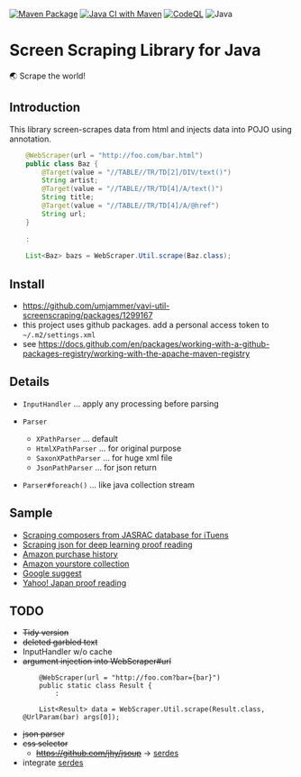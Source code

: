 [![Maven Package](https://github.com/umjammer/vavi-util-screenscraping/actions/workflows/maven-publish.yml/badge.svg)](https://github.com/umjammer/vavi-util-screenscraping/actions/workflows/maven-publish.yml)
[![Java CI with Maven](https://github.com/umjammer/vavi-util-screenscraping/actions/workflows/maven.yml/badge.svg)](https://github.com/umjammer/vavi-util-screenscraping/actions/workflows/maven.yml)
[![CodeQL](https://github.com/umjammer/vavi-util-screenscraping/actions/workflows/codeql-analysis.yml/badge.svg)](https://github.com/umjammer/vavi-util-screenscraping/actions/workflows/codeql-analysis.yml)
![Java](https://img.shields.io/badge/Java-8-b07219)

# Screen Scraping Library for Java

🌏 Scrape the world!

## Introduction

This library screen-scrapes data from html and injects data into POJO using annotation.

```java
    @WebScraper(url = "http://foo.com/bar.html")
    public class Baz {
        @Target(value = "//TABLE//TR/TD[2]/DIV/text()")
        String artist;
        @Target(value = "//TABLE//TR/TD[4]/A/text()")
        String title;
        @Target(value = "//TABLE//TR/TD[4]/A/@href")
        String url;
    }
    
    :
    
    List<Baz> bazs = WebScraper.Util.scrape(Baz.class);
```

## Install

 * https://github.com/umjammer/vavi-util-screenscraping/packages/1299167
 * this project uses github packages. add a personal access token to `~/.m2/settings.xml`
 * see https://docs.github.com/en/packages/working-with-a-github-packages-registry/working-with-the-apache-maven-registry

## Details

 * `InputHandler` ... apply any processing before parsing

 * `Parser`

    * `XPathParser` ... default
    * `HtmlXPathParser` ... for original purpose
    * `SaxonXPathParser` ... for huge xml file
    * `JsonPathParser` ... for json return

 * `Parser#foreach()` ... like java collection stream

## Sample

 * [Scraping composers from JASRAC database for iTuens](https://github.com/umjammer/vavi-util-screenscraping/wiki)
 * [Scraping json for deep learning proof reading](https://github.com/umjammer/umjammer/blob/wiki/DeepLearningProofReading.md)
 * [Amazon purchase history](https://github.com/umjammer/vavi-util-screenscraping/blob/master/src/test/java/AmazonPurchaseHistory.java)
 * [Amazon yourstore collection](https://github.com/umjammer/vavi-util-screenscraping/blob/master/src/test/java/Amazon.java)
 * [Google suggest](https://github.com/umjammer/vavi-util-screenscraping/blob/master/src/test/java/GoogleSuggest.java)
 * [Yahoo! Japan proof reading](https://github.com/umjammer/vavi-util-screenscraping/blob/master/src/test/java/YahooJapanKouseiV1.java)

## TODO

 * ~~Tidy version~~
 * ~~deleted garbled text~~
 * InputHandler w/o cache
 * ~~argument injection into WebScraper#url~~
    ```
        @WebScraper(url = "http://foo.com?bar={bar}")
        public static class Result {
            :

        List<Result> data = WebScraper.Util.scrape(Result.class, @UrlParam(bar) args[0]);
    ```
 * ~~json parser~~
 * ~~css selector~~
   * ~~https://github.com/jhy/jsoup~~ -> [serdes](http://github.com/umjammer/vavi-util-serdes)
 * integrate [serdes](https://github.com/umjammer/vavi-util-serdes)